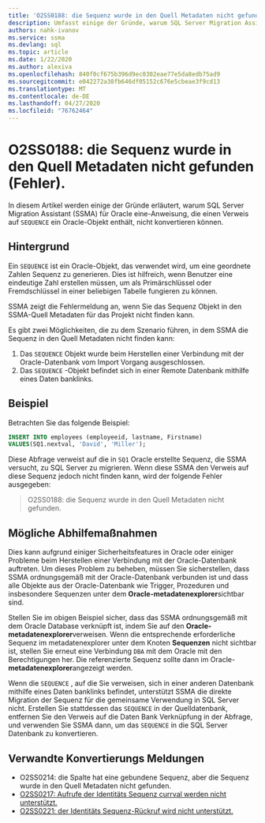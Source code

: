 ```yaml
---
title: 'O2SS0188: die Sequenz wurde in den Quell Metadaten nicht gefunden (Fehler).'
description: Umfasst einige der Gründe, warum SQL Server Migration Assistant (SSMA) für Oracle eine Anweisung nicht konvertieren kann, die Verweis auf ein Oracle-Sequenz Objekt enthält.
authors: nahk-ivanov
ms.service: ssma
ms.devlang: sql
ms.topic: article
ms.date: 1/22/2020
ms.author: alexiva
ms.openlocfilehash: 840f0cf675b396d9ec0302eae77e5da8edb75ad9
ms.sourcegitcommit: e042272a38fb646df05152c676e5cbeae3f9cd13
ms.translationtype: MT
ms.contentlocale: de-DE
ms.lasthandoff: 04/27/2020
ms.locfileid: "76762464"
---
```

# <a name="o2ss0188-sequence-not-found-in-source-metadata-error"></a>O2SS0188: die Sequenz wurde in den Quell Metadaten nicht gefunden (Fehler).

In diesem Artikel werden einige der Gründe erläutert, warum SQL Server Migration Assistant (SSMA) für Oracle eine-Anweisung, die einen Verweis auf `SEQUENCE` ein Oracle-Objekt enthält, nicht konvertieren können.

## <a name="background"></a>Hintergrund

Ein `SEQUENCE` ist ein Oracle-Objekt, das verwendet wird, um eine geordnete Zahlen Sequenz zu generieren. Dies ist hilfreich, wenn Benutzer eine eindeutige Zahl erstellen müssen, um als Primärschlüssel oder Fremdschlüssel in einer beliebigen Tabelle fungieren zu können.

SSMA zeigt die Fehlermeldung an, wenn Sie das Sequenz Objekt in den SSMA-Quell Metadaten für das Projekt nicht finden kann.

Es gibt zwei Möglichkeiten, die zu dem Szenario führen, in dem SSMA die Sequenz in den Quell Metadaten nicht finden kann:

1. Das `SEQUENCE` Objekt wurde beim Herstellen einer Verbindung mit der Oracle-Datenbank vom Import Vorgang ausgeschlossen.
2. Das `SEQUENCE` -Objekt befindet sich in einer Remote Datenbank mithilfe eines Daten banklinks.

## <a name="example"></a>Beispiel

Betrachten Sie das folgende Beispiel:

```sql
INSERT INTO employees (employeeid, lastname, Firstname)
VALUES(SQ1.nextval, 'David', 'Miller');
```

Diese Abfrage verweist auf die in `SQ1` Oracle erstellte Sequenz, die SSMA versucht, zu SQL Server zu migrieren. Wenn diese SSMA den Verweis auf diese Sequenz jedoch nicht finden kann, wird der folgende Fehler ausgegeben:

> O2SS0188: die Sequenz wurde in den Quell Metadaten nicht gefunden.

## <a name="possible-remedies"></a>Mögliche Abhilfemaßnahmen

Dies kann aufgrund einiger Sicherheitsfeatures in Oracle oder einiger Probleme beim Herstellen einer Verbindung mit der Oracle-Datenbank auftreten. Um dieses Problem zu beheben, müssen Sie sicherstellen, dass SSMA ordnungsgemäß mit der Oracle-Datenbank verbunden ist und dass alle Objekte aus der Oracle-Datenbank wie Trigger, Prozeduren und insbesondere Sequenzen unter dem **Oracle-metadatenexplorer**sichtbar sind.

Stellen Sie im obigen Beispiel sicher, dass das SSMA ordnungsgemäß mit dem Oracle Database verknüpft ist, indem Sie auf den **Oracle-metadatenexplorer**verweisen. Wenn die entsprechende erforderliche Sequenz im metadatenexplorer unter dem Knoten **Sequenzen** nicht sichtbar ist, stellen Sie erneut eine Verbindung `DBA` mit dem Oracle mit den Berechtigungen her. Die referenzierte Sequenz sollte dann im Oracle- **metadatenexplorer**angezeigt werden.

Wenn die `SEQUENCE` , auf die Sie verweisen, sich in einer anderen Datenbank mithilfe eines Daten banklinks befindet, unterstützt SSMA die direkte Migration der Sequenz für die gemeinsame Verwendung in SQL Server nicht. Erstellen Sie stattdessen das `SEQUENCE` in der Quelldatenbank, entfernen Sie den Verweis auf die Daten Bank Verknüpfung in der Abfrage, und verwenden Sie SSMA dann, um das `SEQUENCE` in die SQL Server Datenbank zu konvertieren.

## <a name="related-conversion-messages"></a>Verwandte Konvertierungs Meldungen

* O2SS0214: die Spalte hat eine gebundene Sequenz, aber die Sequenz wurde in den Quell Metadaten nicht gefunden.
* [O2SS0217: Aufrufe der Identitäts Sequenz currval werden nicht unterstützt.](o2ss0217.md)
* [O2SS0221: der Identitäts Sequenz-Rückruf wird nicht unterstützt.](o2ss0221.md)
